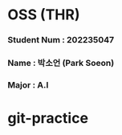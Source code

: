 ﻿# OSS (THR)
### Student Num : 202235047
### Name  : 박소언 (Park Soeon)
### Major : A.I
# git-practice
